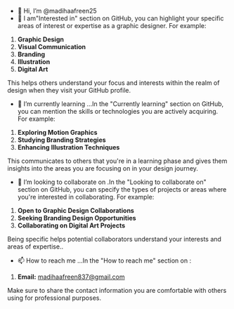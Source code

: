 - 👋 Hi, I’m @madihaafreen25
- 👀 I am"Interested in" section on GitHub, you can highlight your specific areas of interest or expertise as a graphic designer. For example:

1. **Graphic Design**
2. **Visual Communication**
3. **Branding**
4. **Illustration**
5. **Digital Art**

This helps others understand your focus and interests within the realm of design when they visit your GitHub profile.
- 🌱 I’m currently learning ...In the "Currently learning" section on GitHub, you can mention the skills or technologies you are actively acquiring. For example:
1. **Exploring Motion Graphics**
2. **Studying Branding Strategies**
3. **Enhancing Illustration Techniques**

This communicates to others that you're in a learning phase and gives them insights into the areas you are focusing on in your design journey.
- 💞️ I’m looking to collaborate on .In the "Looking to collaborate on" section on GitHub, you can specify the types of projects or areas where you're interested in collaborating. For example:

1. **Open to Graphic Design Collaborations**
2. **Seeking Branding Design Opportunities**
3. **Collaborating on Digital Art Projects**

Being specific helps potential collaborators understand your interests and areas of expertise..
- 📫 How to reach me ...In the "How to reach me" section on :

1. **Email:** madihaafreen837@gmail.com

Make sure to share the contact information you are comfortable with others using for professional purposes.

<!---
madihaafreen25/madihaafreen25 is a ✨ special ✨ repository because its `README.md` (this file) appears on your GitHub profile.
You can click the Preview link to take a look at your changes
